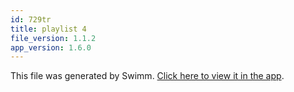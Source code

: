 ```yaml
---
id: 729tr
title: playlist 4
file_version: 1.1.2
app_version: 1.6.0
---
```


This file was generated by Swimm. [Click here to view it in the app](http://localhost:5002/repos/Z2l0aHViJTNBJTNBTm9hUmVwbyUzQSUzQU5vYW96ZXI=/playlists/729tr).
